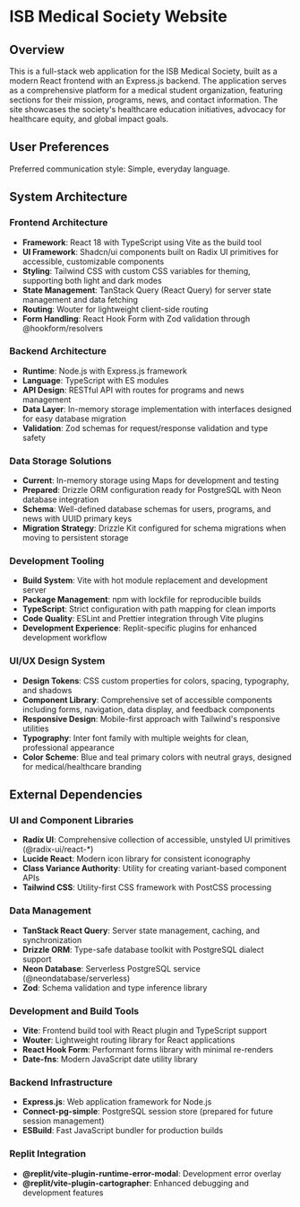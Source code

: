 # ISB Medical Society Website

## Overview

This is a full-stack web application for the ISB Medical Society, built as a modern React frontend with an Express.js backend. The application serves as a comprehensive platform for a medical student organization, featuring sections for their mission, programs, news, and contact information. The site showcases the society's healthcare education initiatives, advocacy for healthcare equity, and global impact goals.

## User Preferences

Preferred communication style: Simple, everyday language.

## System Architecture

### Frontend Architecture
- **Framework**: React 18 with TypeScript using Vite as the build tool
- **UI Framework**: Shadcn/ui components built on Radix UI primitives for accessible, customizable components
- **Styling**: Tailwind CSS with custom CSS variables for theming, supporting both light and dark modes
- **State Management**: TanStack Query (React Query) for server state management and data fetching
- **Routing**: Wouter for lightweight client-side routing
- **Form Handling**: React Hook Form with Zod validation through @hookform/resolvers

### Backend Architecture
- **Runtime**: Node.js with Express.js framework
- **Language**: TypeScript with ES modules
- **API Design**: RESTful API with routes for programs and news management
- **Data Layer**: In-memory storage implementation with interfaces designed for easy database migration
- **Validation**: Zod schemas for request/response validation and type safety

### Data Storage Solutions
- **Current**: In-memory storage using Maps for development and testing
- **Prepared**: Drizzle ORM configuration ready for PostgreSQL with Neon database integration
- **Schema**: Well-defined database schemas for users, programs, and news with UUID primary keys
- **Migration Strategy**: Drizzle Kit configured for schema migrations when moving to persistent storage

### Development Tooling
- **Build System**: Vite with hot module replacement and development server
- **Package Management**: npm with lockfile for reproducible builds
- **TypeScript**: Strict configuration with path mapping for clean imports
- **Code Quality**: ESLint and Prettier integration through Vite plugins
- **Development Experience**: Replit-specific plugins for enhanced development workflow

### UI/UX Design System
- **Design Tokens**: CSS custom properties for colors, spacing, typography, and shadows
- **Component Library**: Comprehensive set of accessible components including forms, navigation, data display, and feedback components
- **Responsive Design**: Mobile-first approach with Tailwind's responsive utilities
- **Typography**: Inter font family with multiple weights for clean, professional appearance
- **Color Scheme**: Blue and teal primary colors with neutral grays, designed for medical/healthcare branding

## External Dependencies

### UI and Component Libraries
- **Radix UI**: Comprehensive collection of accessible, unstyled UI primitives (@radix-ui/react-*)
- **Lucide React**: Modern icon library for consistent iconography
- **Class Variance Authority**: Utility for creating variant-based component APIs
- **Tailwind CSS**: Utility-first CSS framework with PostCSS processing

### Data Management
- **TanStack React Query**: Server state management, caching, and synchronization
- **Drizzle ORM**: Type-safe database toolkit with PostgreSQL dialect support
- **Neon Database**: Serverless PostgreSQL service (@neondatabase/serverless)
- **Zod**: Schema validation and type inference library

### Development and Build Tools
- **Vite**: Frontend build tool with React plugin and TypeScript support
- **Wouter**: Lightweight routing library for React applications
- **React Hook Form**: Performant forms library with minimal re-renders
- **Date-fns**: Modern JavaScript date utility library

### Backend Infrastructure
- **Express.js**: Web application framework for Node.js
- **Connect-pg-simple**: PostgreSQL session store (prepared for future session management)
- **ESBuild**: Fast JavaScript bundler for production builds

### Replit Integration
- **@replit/vite-plugin-runtime-error-modal**: Development error overlay
- **@replit/vite-plugin-cartographer**: Enhanced debugging and development features